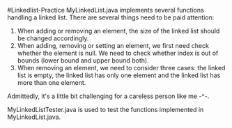 #Linkedlist-Practice
MyLinkedList.java implements several functions handling a linked list. There are several things need to be paid attention:
1. When adding or removing an element, the size of the linked list should be changed accordingly.
2. When adding, removing or setting an element, we first need check whether the element is null. We need to check whether index is out of bounds (lower bound and upper bound both).
3. When removing an element, we need to consider three cases: the linked list is empty, the linked list has only one element and the linked list has more than one element.

Admittedly, it's a little bit challenging for a careless person like me -^-.

MyLinkedListTester.java is used to test the functions implemented in MyLinkedList.java.



